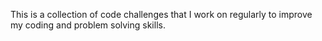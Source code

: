 This is a collection of code challenges that I work on regularly to improve my coding and problem solving skills. 
